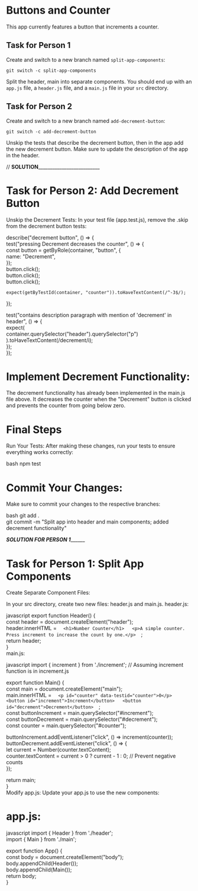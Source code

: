 # Buttons and Counter

This app currently features a button that increments a counter.

## Task for Person 1

Create and switch to a new branch named `split-app-components`:

```
git switch -c split-app-components
```

Split the header, main into separate components. You should end up with an `app.js` file, a `header.js` file, and a `main.js` file in your `src` directory.

## Task for Person 2

Create and switch to a new branch named `add-decrement-button`:

```
git switch -c add-decrement-button
```

Unskip the tests that describe the decrement button, then in the app add the new decrement button. Make sure to update the description of the app in the header.

// ________________________________________SOLUTION__________________________________________________________________

#    Task for Person 2: Add Decrement Button
Unskip the Decrement Tests:
In your test file (app.test.js), remove the .skip from the decrement button tests:

describe("decrement button", () => {  
  test("pressing Decrement decreases the counter", () => {  
    const button = getByRole(container, "button", {  
      name: "Decrement",  
    });  
    button.click();  
    button.click();  
    button.click();  

    expect(getByTestId(container, "counter")).toHaveTextContent(/^-3$/);  
  });  

  test("contains description paragraph with mention of 'decrement' in header", () => {  
    expect(  
      container.querySelector("header").querySelector("p")  
    ).toHaveTextContent(/decrement/i);  
  });  
});  

#   Implement Decrement Functionality:

The decrement functionality has already been implemented in the main.js file above. It decreases the counter when the "Decrement" button is clicked and prevents the counter from going below zero.

#   Final Steps
Run Your Tests:
After making these changes, run your tests to ensure everything works correctly:

bash
npm test 

#   Commit Your Changes:
Make sure to commit your changes to the respective branches:

bash
git add .  
git commit -m "Split app into header and main components; added decrement functionality"  


_______________________________________SOLUTION FOR PERSON 1_____________________________________________

#       Task for Person 1: Split App Components

Create Separate Component Files:

In your src directory, create two new files: header.js and main.js.
header.js:

javascript
export function Header() {  
  const header = document.createElement("header");  
  header.innerHTML = `  
    <h1>Number Counter</h1>  
    <p>A simple counter. Press increment to increase the count by one.</p>  
  `;  
  return header;  
}  
main.js:

javascript
import { increment } from './increment'; // Assuming increment function is in increment.js  

export function Main() {  
  const main = document.createElement("main");  
  main.innerHTML = `  
    <p id="counter" data-testid="counter">0</p>  
    <button id="increment">Increment</button>  
    <button id="decrement">Decrement</button>  
  `;  
  const buttonIncrement = main.querySelector("#increment");  
  const buttonDecrement = main.querySelector("#decrement");  
  const counter = main.querySelector("#counter");  

  buttonIncrement.addEventListener("click", () => increment(counter));  
  buttonDecrement.addEventListener("click", () => {  
    let current = Number(counter.textContent);  
    counter.textContent = current > 0 ? current - 1 : 0; // Prevent negative counts  
  });  

  return main;  
}  
Modify app.js:
Update your app.js to use the new components:

# app.js:

javascript
import { Header } from './header';  
import { Main } from './main';  

export function App() {  
  const body = document.createElement("body");  
  body.appendChild(Header());  
  body.appendChild(Main());  
  return body;  
}  